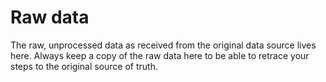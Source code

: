 # Raw data
The raw, unprocessed data as received from the original data source lives here. Always keep a copy of the raw data here to be able to retrace your steps to the original source of truth.